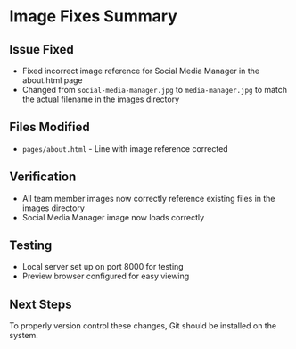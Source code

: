 # Image Fixes Summary

## Issue Fixed
- Fixed incorrect image reference for Social Media Manager in the about.html page
- Changed from `social-media-manager.jpg` to `media-manager.jpg` to match the actual filename in the images directory

## Files Modified
- `pages/about.html` - Line with image reference corrected

## Verification
- All team member images now correctly reference existing files in the images directory
- Social Media Manager image now loads correctly

## Testing
- Local server set up on port 8000 for testing
- Preview browser configured for easy viewing

## Next Steps
To properly version control these changes, Git should be installed on the system.